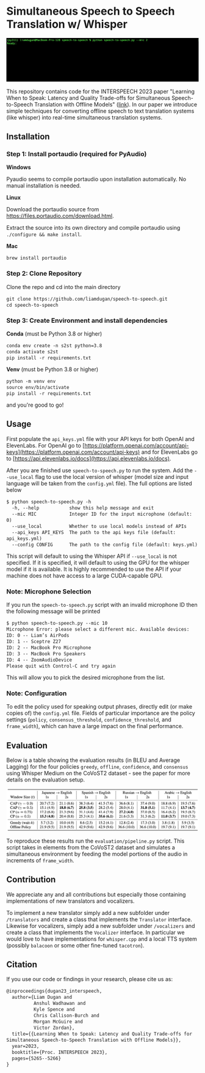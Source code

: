 # Simultaneous Speech to Speech Translation w/ Whisper
![/assets/demo.gif](/assets/demo.gif)

This repository contains code for the INTERSPEECH 2023 paper "Learning When to Speak: Latency and Quality Trade-offs for Simultaneous Speech-to-Speech Translation with Offline Models" ([link](https://www.isca-speech.org/archive/pdfs/interspeech_2023/dugan23_interspeech.pdf)). In our paper we introduce simple techniques for converting offline speech to text translation systems (like whisper) into real-time simultaneous translation systems.

## Installation
### Step 1: Install portaudio (required for PyAudio)
**Windows**

Pyaudio seems to compile portaudio upon installation automatically. No manual installation is needed.

**Linux**

Download the portaudio source from https://files.portaudio.com/download.html.

Extract the source into its own directory and compile portaudio using `./configure && make install`.

**Mac**
```
brew install portaudio
```
### Step 2: Clone Repository
Clone the repo and cd into the main directory
``` 
git clone https://github.com/liamdugan/speech-to-speech.git
cd speech-to-speech
```

### Step 3: Create Environment and install dependencies 
**Conda** (must be Python 3.8 or higher)
```
conda env create -n s2st python=3.8
conda activate s2st
pip install -r requirements.txt
```
**Venv** (must be Python 3.8 or higher)
```
python -m venv env
source env/bin/activate
pip install -r requirements.txt
```
and you're good to go!

## Usage

First populate the `api_keys.yml` file with your API keys for both OpenAI and ElevenLabs. For OpenAI go to [https://platform.openai.com/account/api-keys](https://platform.openai.com/account/api-keys) and for ElevenLabs go to [https://api.elevenlabs.io/docs](https://api.elevenlabs.io/docs).

After you are finished use `speech-to-speech.py` to run the system. Add the `--use_local` flag to use the local version of whisper (model size and input language will be taken from the `config.yml` file). The full options are listed below
```
$ python speech-to-speech.py -h
  -h, --help           show this help message and exit
  --mic MIC            Integer ID for the input microphone (default: 0)
  --use_local          Whether to use local models instead of APIs
  --api_keys API_KEYS  The path to the api keys file (default: api_keys.yml)
  --config CONFIG      The path to the config file (default: keys.yml)
```

This script will default to using the Whisper API if `--use_local` is not specified. If it is specified, it will default to using the GPU for the whisper model if it is available. It is highly recommended to use the API if your machine does not have access to a large CUDA-capable GPU.

### Note: Microphone Selection
If you run the `speech-to-speech.py` script with an invalid microphone ID then the following message will be printed
```
$ python speech-to-speech.py --mic 10
Microphone Error: please select a different mic. Available devices:
ID: 0 -- Liam’s AirPods
ID: 1 -- Sceptre Z27
ID: 2 -- MacBook Pro Microphone
ID: 3 -- MacBook Pro Speakers
ID: 4 -- ZoomAudioDevice
Please quit with Control-C and try again
```
This will allow you to pick the desired microphone from the list.

### Note: Configuration
To edit the policy used for speaking output phrases, directly edit (or make copies of) the `config.yml` file. Fields of particular importance are the policy settings (`policy`, `consensus_threshold`, `confidence_threshold`, and `frame_width`), which can have a large impact on the final performance. 

## Evaluation
Below is a table showing the evaluation results (in BLEU and Average Lagging) for the four policies `greedy`, `offline`, `confidence`, and `consensus` using Whisper Medium on the CoVoST2 dataset - see the paper for more details on the evaluation setup.

![assets/table.png](assets/table.png)

To reproduce these results run the `evaluation/pipeline.py` script. This script takes in elements from the CoVoST2 dataset and simulates a simultaneous environment by feeding the model portions of the audio in increments of `frame_width`.

## Contribution
We appreciate any and all contributions but especially those containing implementations of new translators and vocalizers. 

To implement a new translator simply add a new subfolder under `/translators` and create a class that implements the `Translator` interface. Likewise for vocalizers, simply add a new subfolder under `/vocalizers` and create a class that implements the `Vocalizer` interface. In particular we would love to have implementations for `whisper.cpp` and a local TTS system (possibly `balacoon` or some other fine-tuned `tacotron`).

## Citation
If you use our code or findings in your research, please cite us as:
```
@inproceedings{dugan23_interspeech,
  author={Liam Dugan and 
          Anshul Wadhawan and 
          Kyle Spence and 
          Chris Callison-Burch and 
          Morgan McGuire and 
          Victor Zordan},
  title={{Learning When to Speak: Latency and Quality Trade-offs for Simultaneous Speech-to-Speech Translation with Offline Models}},
  year=2023,
  booktitle={Proc. INTERSPEECH 2023},
  pages={5265--5266}
}
```
